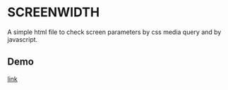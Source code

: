 # SCREENWIDTH

A simple html file to check screen parameters by css media query and by javascript.

## Demo

[link](https://screenwidth-jybhskgnqu.now.sh/)
